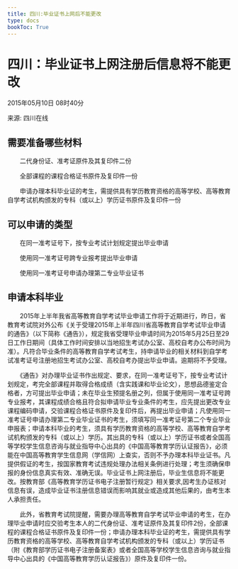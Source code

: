 ```yaml
---
title: 四川:毕业证书上网后不能更改
type: docs
bookToc: True
---
```


# 四川：毕业证书上网注册后信息将不能更改

2015年05月10日 08时40分

来源: 四川在线

## 需要准备哪些材料　

　　二代身份证、准考证原件及其复印件二份　

　　全部课程的课程合格证书原件及复印件一份　

　　申请办理本科毕业证的考生，需提供具有学历教育资格的高等学校、高等教育自学考试机构颁发的专科（或以上）学历证书原件及复印件一份　

## 可以申请的类型　

　　在同一准考证号下，按专业考试计划规定提出毕业申请　

　　使用同一准考证号跨专业报考提出毕业申请　

　　使用同一准考证号申请办理第二专业毕业证书　

## 申请本科毕业　

　　2015年上半年我省高等教育自学考试毕业申请工作将于近期进行，昨日，省教育考试院对外公布《关于受理2015年上半年四川省高等教育自学考试毕业申请的通告》（以下简称《通告》），规定我省受理毕业申请时间为2015年5月25日至29日工作日期间（具体工作时间安排以当地招生考试办公室、高校自考办公布时间为准）。凡符合毕业条件的高等教育自学考试考生，持申请毕业的相关材料到自学考试准考证号注册地招生考试办公室、高校自考办提出毕业申请。逾期将不予受理。　

　　《通告》对办理毕业证书作出规定、要求，在同一准考证号下，按专业考试计划规定，考完全部课程并取得合格成绩（含实践课和毕业论文），思想品德鉴定合格者，方可提出毕业申请；未在毕业生预提名册之列，但属于使用同一准考证号跨专业报考，其课程成绩合格且符合拟申请毕业专业条件的考生，应先提出更改专业课程编码申请，交验课程合格证书原件及复印件后，再提出毕业申请；凡使用同一准考证号申请办理第二专业毕业证书的考生，须填写同一准考证号第二个专业毕业申报表；申请本科毕业的考生，须具有学历教育资格的高等学校、高等教育自学考试机构颁发的专科（或以上）学历。其出具的专科（或以上）学历证书或者全国高等学校学生信息咨询与就业指导中心出具的《中国高等教育学历认证报告》，必须能在中国高等教育学生信息网（学信网）上查实，否则不予办理本科毕业证书。凡提供假证的考生，按国家教育考试违规处理办法相关条例进行处理；考生须确保申报的身份信息真实有效、准确无误。毕业证书上网注册后，毕业生信息将不能更改。按教育部《高等教育学历证书电子注册暂行规定》相关要求,因考生办证核对信息有误，造成毕业证书注册信息错误而影响其就业或造成其他后果的，由考生本人承担责任。　

　　此外，省教育考试院提醒，需要办理高等教育自学考试毕业申请的考生，在办理毕业申请时应交验考生本人的二代身份证、准考证原件及其复印件2份，全部课程的课程合格证书原件及复印件一份；申请办理本科毕业证的考生，需提供具有学历教育资格的高等学校、高等教育自学考试机构颁发的专科（或以上）学历证书（附《教育部学历证书电子注册备案表》或者全国高等学校学生信息咨询与就业指导中心出具的《中国高等教育学历认证报告》）原件及复印件一份。